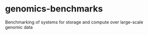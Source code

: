 # genomics-benchmarks
Benchmarking of systems for storage and compute over large-scale genomic data
